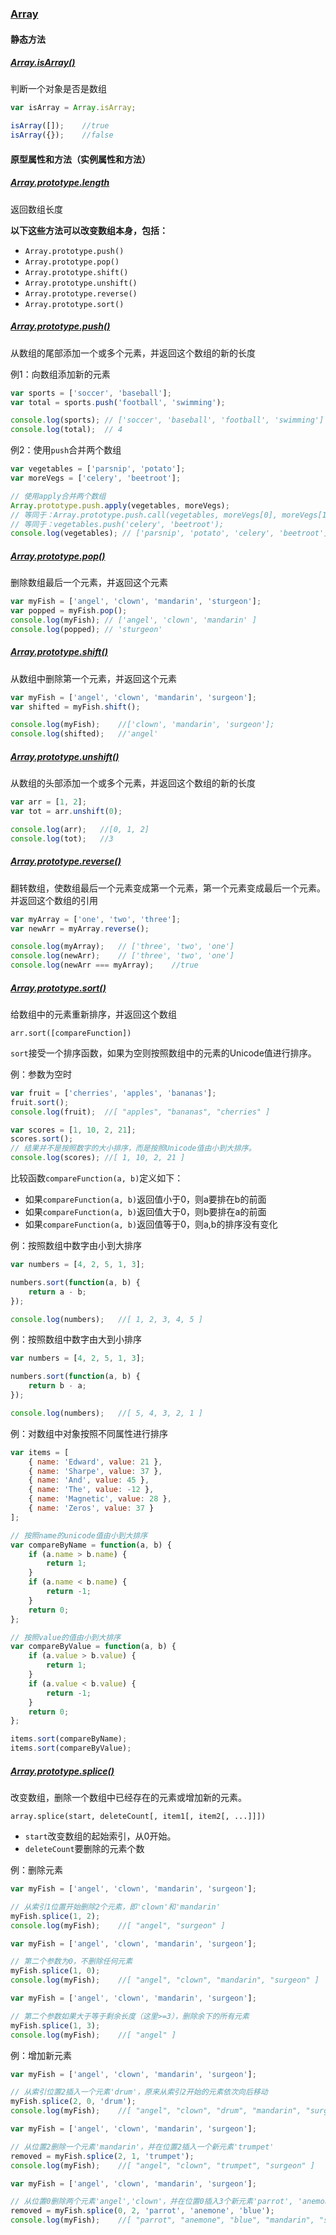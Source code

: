 ### [Array](https://developer.mozilla.org/en-US/docs/Web/JavaScript/Reference/Global_Objects/Array)


#### 静态方法

##### [Array.isArray()](https://developer.mozilla.org/en-US/docs/Web/JavaScript/Reference/Global_Objects/Array/isArray)

判断一个对象是否是数组

```javascript
var isArray = Array.isArray;

isArray([]);    //true
isArray({});    //false
```

#### 原型属性和方法（实例属性和方法）

##### [Array.prototype.length](https://developer.mozilla.org/en-US/docs/Web/JavaScript/Reference/Global_Objects/Array/length)

返回数组长度

**以下这些方法可以改变数组本身，包括：**
* `Array.prototype.push()`
* `Array.prototype.pop()`
* `Array.prototype.shift()`
* `Array.prototype.unshift()`
* `Array.prototype.reverse()`
* `Array.prototype.sort()`

##### [Array.prototype.push()](https://developer.mozilla.org/en-US/docs/Web/JavaScript/Reference/Global_Objects/Array/push)

从数组的尾部添加一个或多个元素，并返回这个数组的新的长度

例1：向数组添加新的元素

```javascript
var sports = ['soccer', 'baseball'];
var total = sports.push('football', 'swimming');

console.log(sports); // ['soccer', 'baseball', 'football', 'swimming']
console.log(total);  // 4
```

例2：使用`push`合并两个数组

```javascript
var vegetables = ['parsnip', 'potato'];
var moreVegs = ['celery', 'beetroot'];

// 使用apply合并两个数组
Array.prototype.push.apply(vegetables, moreVegs);
// 等同于：Array.prototype.push.call(vegetables, moreVegs[0], moreVegs[1]);
// 等同于：vegetables.push('celery', 'beetroot');
console.log(vegetables); // ['parsnip', 'potato', 'celery', 'beetroot']
```

##### [Array.prototype.pop()](https://developer.mozilla.org/en-US/docs/Web/JavaScript/Reference/Global_Objects/Array/pop)

删除数组最后一个元素，并返回这个元素

```javascript
var myFish = ['angel', 'clown', 'mandarin', 'sturgeon'];
var popped = myFish.pop();
console.log(myFish); // ['angel', 'clown', 'mandarin' ]
console.log(popped); // 'sturgeon'
```

##### [Array.prototype.shift()](https://developer.mozilla.org/en-US/docs/Web/JavaScript/Reference/Global_Objects/Array/shift)

从数组中删除第一个元素，并返回这个元素

```javascript
var myFish = ['angel', 'clown', 'mandarin', 'surgeon'];
var shifted = myFish.shift(); 

console.log(myFish);    //['clown', 'mandarin', 'surgeon'];
console.log(shifted);   //'angel'
```

##### [Array.prototype.unshift()](https://developer.mozilla.org/en-US/docs/Web/JavaScript/Reference/Global_Objects/Array/unshift)

从数组的头部添加一个或多个元素，并返回这个数组的新的长度

```javascript
var arr = [1, 2];
var tot = arr.unshift(0);

console.log(arr);   //[0, 1, 2]
console.log(tot);   //3
```

##### [Array.prototype.reverse()](https://developer.mozilla.org/en-US/docs/Web/JavaScript/Reference/Global_Objects/Array/reverse)

翻转数组，使数组最后一个元素变成第一个元素，第一个元素变成最后一个元素。并返回这个数组的引用

```javascript
var myArray = ['one', 'two', 'three'];
var newArr = myArray.reverse();

console.log(myArray);   // ['three', 'two', 'one']
console.log(newArr);    // ['three', 'two', 'one']
console.log(newArr === myArray);    //true
```

##### [Array.prototype.sort()](https://developer.mozilla.org/en-US/docs/Web/JavaScript/Reference/Global_Objects/Array/sort)

给数组中的元素重新排序，并返回这个数组

`arr.sort([compareFunction])`

`sort`接受一个排序函数，如果为空则按照数组中的元素的Unicode值进行排序。

例：参数为空时

```javascript
var fruit = ['cherries', 'apples', 'bananas'];
fruit.sort();
console.log(fruit);  //[ "apples", "bananas", "cherries" ]

var scores = [1, 10, 2, 21];
scores.sort();
// 结果并不是按照数字的大小排序，而是按照Unicode值由小到大排序。
console.log(scores); //[ 1, 10, 2, 21 ]
```

比较函数`compareFunction(a, b)`定义如下：
* 如果`compareFunction(a, b)`返回值小于0，则a要排在b的前面
* 如果`compareFunction(a, b)`返回值大于0，则b要排在a的前面
* 如果`compareFunction(a, b)`返回值等于0，则a,b的排序没有变化

例：按照数组中数字由小到大排序

```javascript
var numbers = [4, 2, 5, 1, 3];

numbers.sort(function(a, b) {
    return a - b;
});

console.log(numbers);   //[ 1, 2, 3, 4, 5 ]
```

例：按照数组中数字由大到小排序

```javascript
var numbers = [4, 2, 5, 1, 3];

numbers.sort(function(a, b) {
    return b - a;
});

console.log(numbers);   //[ 5, 4, 3, 2, 1 ]
```

例：对数组中对象按照不同属性进行排序

```javascript
var items = [
    { name: 'Edward', value: 21 },
    { name: 'Sharpe', value: 37 },
    { name: 'And', value: 45 },
    { name: 'The', value: -12 },
    { name: 'Magnetic', value: 28 },
    { name: 'Zeros', value: 37 }
];

// 按照name的unicode值由小到大排序
var compareByName = function(a, b) {
    if (a.name > b.name) {
        return 1;
    }
    if (a.name < b.name) {
        return -1;
    }
    return 0;
};

// 按照value的值由小到大排序
var compareByValue = function(a, b) {
    if (a.value > b.value) {
        return 1;
    }
    if (a.value < b.value) {
        return -1;
    }
    return 0;
};

items.sort(compareByName);
items.sort(compareByValue);
```

##### [Array.prototype.splice()](https://developer.mozilla.org/en-US/docs/Web/JavaScript/Reference/Global_Objects/Array/splice)

改变数组，删除一个数组中已经存在的元素或增加新的元素。

`array.splice(start, deleteCount[, item1[, item2[, ...]]])`

* `start`改变数组的起始索引，从0开始。
* `deleteCount`要删除的元素个数

例：删除元素

```javascript
var myFish = ['angel', 'clown', 'mandarin', 'surgeon'];

// 从索引1位置开始删除2个元素，即'clown'和'mandarin'
myFish.splice(1, 2);
console.log(myFish);    //[ "angel", "surgeon" ]
```

```javascript
var myFish = ['angel', 'clown', 'mandarin', 'surgeon'];

// 第二个参数为0，不删除任何元素
myFish.splice(1, 0);
console.log(myFish);    //[ "angel", "clown", "mandarin", "surgeon" ]
```

```javascript
var myFish = ['angel', 'clown', 'mandarin', 'surgeon'];

// 第二个参数如果大于等于剩余长度（这里>=3），删除余下的所有元素
myFish.splice(1, 3);
console.log(myFish);    //[ "angel" ]
```

例：增加新元素

```javascript
var myFish = ['angel', 'clown', 'mandarin', 'surgeon'];

// 从索引位置2插入一个元素'drum'，原来从索引2开始的元素依次向后移动
myFish.splice(2, 0, 'drum');
console.log(myFish);    //[ "angel", "clown", "drum", "mandarin", "surgeon" ]
```

```javascript
var myFish = ['angel', 'clown', 'mandarin', 'surgeon'];

// 从位置2删除一个元素'mandarin'，并在位置2插入一个新元素'trumpet'
removed = myFish.splice(2, 1, 'trumpet');
console.log(myFish);    //[ "angel", "clown", "trumpet", "surgeon" ]
```

```javascript
var myFish = ['angel', 'clown', 'mandarin', 'surgeon'];

// 从位置0删除两个元素'angel','clown'，并在位置0插入3个新元素'parrot', 'anemone', 'blue'
removed = myFish.splice(0, 2, 'parrot', 'anemone', 'blue');
console.log(myFish);    //[ "parrot", "anemone", "blue", "mandarin", "surgeon" ]
```
